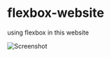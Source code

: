 # flexbox-website
using flexbox in this website

![Screenshot](https://user-images.githubusercontent.com/37390930/72825597-15463c80-3c56-11ea-8e3d-19fb2b540b6c.png)
